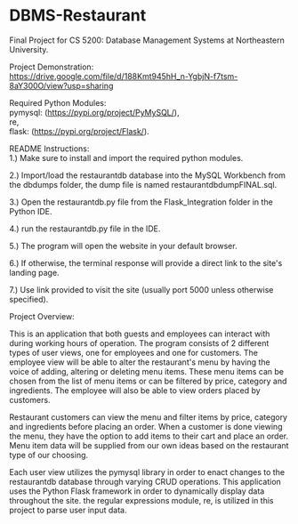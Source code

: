 # DBMS-Restaurant
Final Project for CS 5200: Database Management Systems at Northeastern University. 

Project Demonstration:   
https://drive.google.com/file/d/188Kmt945hH_n-YgbjN-f7tsm-8aY300O/view?usp=sharing

Required Python Modules:  
  pymysql: (https://pypi.org/project/PyMySQL/),  
  re,  
  flask: (https://pypi.org/project/Flask/). 
  
README Instructions:  
  1.) Make sure to install and import the required python modules.  
  
  2.) Import/load the restaurantdb database into the MySQL Workbench from the dbdumps
  folder, the dump file is named restaurantdbdumpFINAL.sql.  
  
  3.) Open the restaurantdb.py file from the Flask_Integration folder in the Python IDE.  
  
  4.) run the restaurantdb.py file in the IDE.  
  
  5.) The program will open the website in your default browser.  
  
  6.) If otherwise, the terminal response will provide a direct link to the site's landing page.  
  
  7.) Use link provided to visit the site (usually port 5000 unless otherwise specified).  
  
Project Overview:  

This is an application that both guests and employees can interact with during working hours of operation. The program consists of 2 different types of user views, one for employees and one for customers. The employee view will be able to alter the restaurant's menu by having the voice of adding, altering or deleting menu items. These menu items can be chosen from the list of menu items or can be filtered by price, category and ingredients. The employee will also be able to view orders placed by customers.  

Restaurant customers can view the menu and filter items by price, category and ingredients before placing an order. When a customer is done viewing the menu, they have the option to add items to their cart and place an order. Menu item data will be supplied from our own ideas based on the restaurant type of our choosing.  

Each user view utilizes the pymysql library in order to enact changes to the restaurantdb database through varying CRUD operations. This application uses the Python Flask framework in order to dynamically display data throughout the site. the regular expressions module, re, is utilized in this project to parse user input data.
